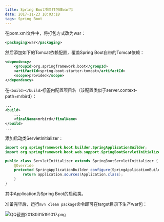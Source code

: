 ```yaml
---
title: Spring Boot项目打包成war包
date: 2017-11-23 10:03:18
tags: Spring Boot
---
```

在pom.xml文件中，将打包方式改为war：
```xml
<packaging>war</packaging>
```
然后添加如下的Tomcat依赖配置，覆盖Spring Boot自带的Tomcat依赖：
```xml
<dependency>
    <groupId>org.springframework.boot</groupId>
    <artifactId>spring-boot-starter-tomcat</artifactId>
    <scope>provided</scope>
</dependency>
```
<!--more-->
在`<build></build>`标签内配置项目名（该配置类似于server.context-path=mrbird）：
```xml
...
<build>
    ...
    <finalName>mrbird</finalName>
</build>
...
```
添加启动类ServletInitializer：
```java
import org.springframework.boot.builder.SpringApplicationBuilder;
import org.springframework.boot.web.support.SpringBootServletInitializer;

public class ServletInitializer extends SpringBootServletInitializer {
    @Override
    protected SpringApplicationBuilder configure(SpringApplicationBuilder application) {
        return application.sources(Application.class);
    }
}
```
其中Application为Spring Boot的启动类。

准备完毕后，运行`mvn clean package`命令即可在target目录下生产war包：

![QQ截图20180315191017.png](img/QQ截图20180315191017.png)